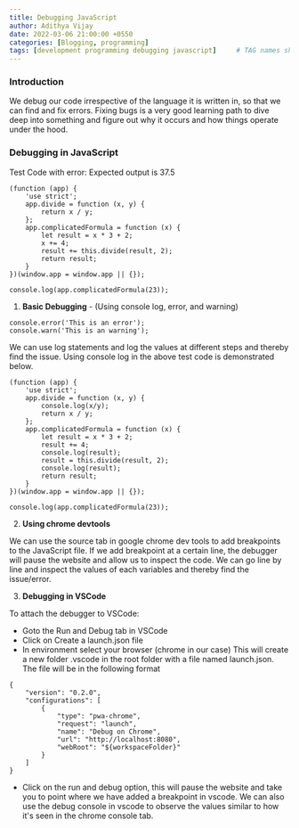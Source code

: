 ```yaml
---
title: Debugging JavaScript
author: Adithya Vijay
date: 2022-03-06 21:00:00 +0550
categories: [Blogging, programming]
tags: [development programming debugging javascript]     # TAG names should always be lowercase
---
```


### Introduction
We debug our code irrespective of the language it is written in, so that we can find and fix errors. Fixing bugs is a very good learning path to dive deep into something and figure out why it occurs and how things operate under the hood.

### Debugging in JavaScript
Test Code with error:
Expected output is 37.5

```
(function (app) {
    'use strict';
    app.divide = function (x, y) {
        return x / y;
    };
    app.complicatedFormula = function (x) {
        let result = x * 3 + 2;
        x += 4;
        result += this.divide(result, 2);
        return result;
    }
})(window.app = window.app || {});

console.log(app.complicatedFormula(23));
```

1. **Basic Debugging** - (Using console log, error, and warning)

```
console.error('This is an error');
console.warn('This is an warning');
```

We can use log statements and log the values at different steps and thereby find the issue. Using console log in the above test code is demonstrated below.

```
(function (app) {
    'use strict';
    app.divide = function (x, y) {
        console.log(x/y);
        return x / y;
    };
    app.complicatedFormula = function (x) {
        let result = x * 3 + 2;
        result += 4;
        console.log(result);
        result = this.divide(result, 2);
        console.log(result);
        return result;
    }
})(window.app = window.app || {});

console.log(app.complicatedFormula(23));
```

2. **Using chrome devtools**

We can use the source tab in google chrome dev tools to add breakpoints to the JavaScript file. If we add breakpoint at a certain line, the debugger will pause the website and allow us to inspect the code. We can go line by line and inspect the values of each variables and thereby find the issue/error.

3. **Debugging in VSCode**

To attach the debugger to VSCode:
- Goto the Run and Debug tab in VSCode
- Click on Create a launch.json file
- In environment select your browser (chrome in our case)
This will create a new folder .vscode in the root folder with a file named launch.json. The file will be in the following format

```
{
    "version": "0.2.0",
    "configurations": [
        {
            "type": "pwa-chrome",
            "request": "launch",
            "name": "Debug on Chrome",
            "url": "http://localhost:8080",
            "webRoot": "${workspaceFolder}"
        }
    ]
}
```

- Click on the run and debug option, this will pause the website and take you to point where we have added a breakpoint in vscode.
We can also use the debug console in vscode to observe the values similar to how it's seen in the chrome console tab.